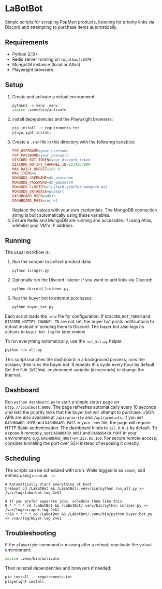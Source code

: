 # LaBotBot

Simple scripts for scraping PopMart products, listening for priority links via Discord and attempting to purchase items automatically.

## Requirements

- Python 3.10+
- Redis server running on `localhost:6379`
- MongoDB instance (local or Atlas)
- Playwright browsers

## Setup

1. Create and activate a virtual environment:
   ```bash
   python3 -m venv .venv
   source .venv/bin/activate
   ```
2. Install dependencies and the Playwright browsers:
   ```bash
   pip install -r requirements.txt
   playwright install
   ```
3. Create a `.env` file in this directory with the following variables:
   ```ini
   POP_USERNAME=your_username
   POP_PASSWORD=your_password
   DISCORD_BOT_TOKEN=your_discord_token
   DISCORD_NOTIFY_CHANNEL_ID=1234567890
   MAX_DAILY_BUDGET=100.0
   MAX_ITEMS=6
   MONGODB_USERNAME=db_username
   MONGODB_PASSWORD=db_password
   MONGODB_CLUSTER=cluster0.ecntfwt.mongodb.net
   MONGODB_DATABASE=popmart
   DASHBOARD_USER=admin
   DASHBOARD_PASS=secret
   ```
   Replace the values with your own credentials. The MongoDB connection string is built automatically using these variables.
4. Ensure Redis and MongoDB are running and accessible. If using Atlas, whitelist your VM's IP address.

## Running

The usual workflow is:

1. Run the scraper to collect product data:
   ```bash
   python scraper.py
   ```
2. Optionally run the Discord listener if you want to add links via Discord:
   ```bash
   python discord_listener.py
   ```
3. Run the buyer bot to attempt purchases:
   ```bash
   python buyer_bot.py
   ```

Each script loads the `.env` file for configuration. If `DISCORD_BOT_TOKEN` and
`DISCORD_NOTIFY_CHANNEL_ID` are not set, the buyer bot prints notifications to
stdout instead of sending them to Discord.
The buyer bot also logs its actions to `buyer_bot.log` for later review.

To run everything automatically, use the `run_all.py` helper:

```bash
python run_all.py
```

This script launches the dashboard in a background process, runs the scraper,
then runs the buyer bot. It repeats this cycle every hour by default. Set the
`RUN_INTERVAL` environment variable (in seconds) to change the interval.
## Dashboard

Run `python dashboard.py` to start a simple status page on `http://localhost:8000`.
The page refreshes automatically every 10 seconds and lists the priority links
that the buyer bot will attempt to purchase. JSON APIs are also available at
`/api/priority` and `/api/products`.
If you set `DASHBOARD_USER` and `DASHBOARD_PASS` in your `.env` file, the page
will require HTTP Basic authentication. The dashboard binds to `127.0.0.1` by
default. To expose it remotely, set `DASHBOARD_HOST` and `DASHBOARD_PORT` in
your environment, e.g. `DASHBOARD_HOST=64.225.91.160`. For secure remote
access, consider tunneling the port over SSH instead of exposing it directly.
## Scheduling

The scripts can be scheduled with cron. While logged in as `labot`, add entries using `crontab -e`:

```cron
# Automatically start everything at boot
@reboot cd /LaBotBot && /LaBotBot/.venv/bin/python run_all.py >> /var/log/labotbot.log 2>&1

# If you prefer separate jobs, schedule them like this:
0 * * * * cd /LaBotBot && /LaBotBot/.venv/bin/python scraper.py >> /var/log/scraper.log 2>&1
*/10 * * * * cd /LaBotBot && /LaBotBot/.venv/bin/python buyer_bot.py >> /var/log/buyer.log 2>&1
```

## Troubleshooting

If the `playwright` command is missing after a reboot, reactivate the virtual
environment:

```bash
source .venv/bin/activate
```

Then reinstall dependencies and browsers if needed:

```bash
pip install -r requirements.txt
playwright install
```

